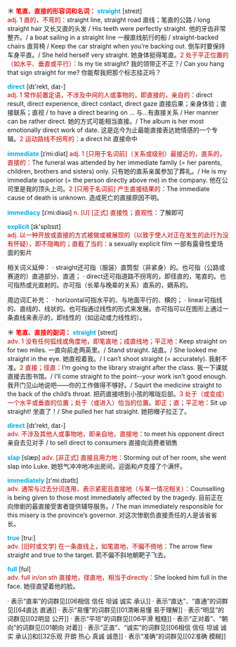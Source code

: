 ☀ <font color="red">**笔直、直接的形容词和名词：**</font>
<font color="sky blue">**straight**</font> [streɪt]  
<font color="#c00000">adj. 1 直的，不弯的：</font>straight line, straight road 直线；笔直的公路 / long straight hair 又长又直的头发 / His teeth were perfectly straight. 他的牙齿非常整齐。/ a boat sailing in a straight line 一艘直线航行的船 / straight-backed chairs 直背椅 / Keep the car straight when you’re backing out. 倒车时要保持车身平直。/ She held herself very straight. 她身体挺得笔直。<font color="#c00000">2 处于平正位置的（如水平、垂直或平行）：</font>Is my tie straight? 我的领带正不正？/ Can you hang that sign straight for me? 你能帮我把那个标志挂正吗？ 

<font color="sky blue">**direct**</font> [dɪ'rekt, daɪ-]  
<font color="#c00000">adj. 1 常作前置定语，不涉及中间的人或事物的，即直接的，亲自的：</font>direct result, direct experience, direct contact, direct gaze 直接后果；亲身体验；直接联系；直视 / to have a direct bearing on ... 与…有直接关系 / Her manner can be rather direct. 她的方式可能相当直接。/ The album is her most emotionally direct work of date. 这是迄今为止最能直接表达她情感的一个专辑。<font color="#c00000">2 运动路线不拐弯的：</font>a direct hit 直接命中
           
<font color="sky blue">**immediate**</font> [ɪˈmi:diət]
<font color="#c00000">adj. 1 [只用于名词前]（关系或级别）最接近的，直系的，直接的：</font>The funeral was attended by her immediate family (= her parents, children, brothers and sisters) only. 只有她的直系亲属参加了葬礼。/ He is my immediate superior (= the person directly above me) in the company. 他在公司里是我的顶头上司。<font color="#c00000">2 [只用于名词前] 产生直接结果的：</font>The immediate cause of death is unknown. 造成死亡的直接原因不明。
           
<font color="sky blue">**immediacy**</font> [ɪˈmi:diəsi]
<font color="#c00000">n. [U] [正式] 直接性；直观性：</font>了解即可

<font color="sky blue">**explicit**</font> [ɪk'splɪsɪt]  
<font color="#c00000">adj. 以一种开放或直接的方式被做或被展现的（以致于使人对正在发生的此行为没有怀疑），即不隐晦的；直截了当的：</font>a sexually explicit film 一部有露骨性爱场面的影片

相关词义延伸：
· straight还可指（服装）直筒型（非紧身）的。也可指（公路或赛道的）直道部分、直道；
· direct还可指道路不拐弯的，即径直的，笔直的。也可指热或光直射的。亦可指（长辈与晚辈的关系）直系的，嫡系的。

周边词汇补充：
· horizontal可指水平的、与地面平行的、横的；
· linear可指线的、直线的、线状的。也可指通过线性的形式来发展。亦可指可以在图形上通过一条直线来表示的，即线性的（如运动或力线性的）。

☀ <font color="red">**笔直、直接的副词：**</font>
<font color="sky blue">**straight**</font> [streɪt]  
<font color="#c00000">adv. 1 没有任何弧线或角度地，即笔直地；成直线地；平正地：</font>Keep straight on for two miles. 一直向前走两英里。/ Stand straight. 站直。/ She looked me straight in the eye. 她直视着我。/ I can’t shoot straight (= accurately). 我射不准。<font color="#c00000">2 直接；径直：</font>I’m going to the library straight after the class. 我一下课就直接去图书馆。/ I’ll come straight to the point--your work isn’t good enough. 我开门见山地说吧——你的工作做得不够好。/ Squirt the medicine straight to the back of the child’s throat. 把药直接喷到小孩的喉咙后部。<font color="#c00000">3 处于（或变成）一个水平或垂直的位置；处于（或进入）恰当的位置。即正；直；平正地：</font>Sit up straight! 坐直了！/ She pulled her hat straight. 她把帽子拉正了。

<font color="sky blue">**direct**</font> [dɪ'rekt, daɪ-]  
<font color="#c00000">adv. 不涉及其他人或事物地，即亲自地，直接地：</font>to meet his opponent direct 亲自去见对手 / to sell direct to consumers 直接向消费者销售
           
<font color="sky blue">**slap**</font> [slæp]
<font color="#c00000">adv. [非正式] 直接且用力地：</font>Storming out of her room, she went slap into Luke. 她怒气冲冲地冲出房间，迎面和卢克撞了个满怀。

<font color="sky blue">**immediately**</font> [ɪ'mi:dɪətlɪ]  
<font color="#c00000">adv. 通常与过去分词连用，表示紧密且直接地（与某一情况相关）：</font>Counselling is being given to those most immediately affected by the tragedy. 目前正在向惨剧的最直接受害者提供辅导服务。/ The man immediately responsible for this misery is the province’s governor. 对这次惨剧负直接责任的人是该省省长。

<font color="sky blue">**true**</font> [tru:]  
<font color="#c00000">adv. [旧时或文学] 在一条直线上，如笔直地，不偏不倚地：</font>The arrow flew straight and true to the target. 箭不偏不斜地朝靶子飞去。

<font color="sky blue">**full**</font> [fʊl]  
<font color="#c00000">adv. full in/on sth 直接地，径直地，相当于directly：</font>She looked him full in the face. 她径直望着他的脸。

· 表示“直率”的词群见[[06相信 信任 坦诚 诚实 承认]]
· 表示“直达”、“直通”的词群见[[64直达 直通]]
· 表示“易懂”的词群见[[01清晰易懂 易于理解]]
· 表示“明显”的词群见[[02明显 公开]]
· 表示“平坦”的词群见[[06平滑 粗糙]]
· 表示“正对着”、“朝向”的词群见[[01朝向 对着]]
· 表示“正直”、“诚实”的词群见[[06相信 信任 坦诚 诚实 承认]]和[[32乐观 开朗 热心 真诚 诚恳]]
· 表示“准确”的词群见[[02准确 模糊]]
